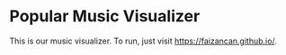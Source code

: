 # Popular Music Visualizer

This is our music visualizer. To run, just visit https://faizancan.github.io/.

